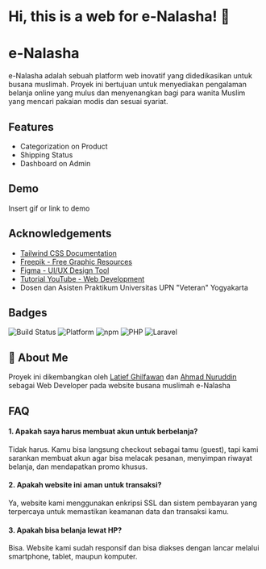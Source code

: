 
# Hi, this is a web for e-Nalasha! 👋


# e-Nalasha
e-Nalasha adalah sebuah platform web inovatif yang didedikasikan untuk busana muslimah. Proyek ini bertujuan untuk menyediakan pengalaman belanja online yang mulus dan menyenangkan bagi para wanita Muslim yang mencari pakaian modis dan sesuai syariat.


## Features

- Categorization on Product
- Shipping Status
- Dashboard on Admin


## Demo

Insert gif or link to demo


## Acknowledgements

 - [Tailwind CSS Documentation](https://tailwindcss.com/docs)
 - [Freepik - Free Graphic Resources](https://www.freepik.com)
 - [Figma - UI/UX Design Tool](https://www.figma.com)
 - [Tutorial YouTube - Web Development](https://www.youtube.com)
 - Dosen dan Asisten Praktikum Universitas UPN "Veteran" Yogyakarta


## Badges

![Build Status](https://img.shields.io/badge/build-passing-brightgreen.svg)  ![Platform](https://img.shields.io/badge/platform-Windows%20%7C%20macOS%20%7C%20Linux-blue)  ![npm](https://img.shields.io/badge/npm-11.4.1-red)  ![PHP](https://img.shields.io/badge/PHP-8.1.10-777bb4)  ![Laravel](https://img.shields.io/badge/Laravel-10.x-f9322c)



## 🚀 About Me
Proyek ini dikembangkan oleh [Latief Ghilfawan](https://github.com/Axiorn/) dan [Ahmad Nuruddin](https://github.com/RudiAdmah-31/) sebagai Web Developer pada website busana muslimah e-Nalasha

## FAQ

#### 1. Apakah saya harus membuat akun untuk berbelanja?
Tidak harus. Kamu bisa langsung checkout sebagai tamu (guest), tapi kami sarankan membuat akun agar bisa melacak pesanan, menyimpan riwayat belanja, dan mendapatkan promo khusus.

#### 2. Apakah website ini aman untuk transaksi?
Ya, website kami menggunakan enkripsi SSL dan sistem pembayaran yang terpercaya untuk memastikan keamanan data dan transaksi kamu.

#### 3. Apakah bisa belanja lewat HP?
Bisa. Website kami sudah responsif dan bisa diakses dengan lancar melalui smartphone, tablet, maupun komputer.

